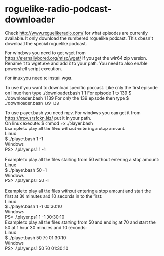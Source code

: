 # roguelike-radio-podcast-downloader

Check http://www.roguelikeradio.com/ for what episodes are currently available.
It only download the numbered roguelike podcast.  This doesn't download the special roguelike podcast.  

For windows you need to get wget from https://eternallybored.org/misc/wget/
If you get the win64 zip version.  Rename it to wget.exe and add it to your path.
You need to also enable powershell script execution.

For linux you need to install wget.

To use if you want to download specific podcast.  Like only the first episode on linux then type ./downloader.bash 1 1  For episode
1 to 139 $ ./downloader.bash 1 139 For only the 139 episode then type $ ./downloader.bash 139 139

To use player.bash you need mpv. For windows you can get it from https://mpv.srsfckn.biz/ put it in your path.<br />
On linux execute: $ chmod +x ./player.bash <br />
Example to play all the files without entering a stop amount: <br />
Linux <br >
$ ./player.bash 1 -1 <br />
Windows <br >
PS> .\player.ps1 1 -1 <br />
<br />
Example to play all the files starting from 50 without entering a stop amount: <br />
Linux <br />
$ ./player.bash 50 -1 <br />
Windows <br />
PS> .\player.ps1 50 -1 <br />
<br />
Example to play all the files without entering a stop amount and start the first at 30 minutes and 10 seconds in to the first: <br />
Linux <br />
$ ./player.bash 1 -1 00:30:10 <br />
Windows <br />
PS> .\player.ps1 1 -1 00:30:10
<br />
Example to play all the files starting from 50 and ending at 70 and start the 50 at 1 hour 30 minutes and 10 seconds: <br />
Linux <br />
$ ./player.bash 50 70 01:30:10 <br />
Windows <br />
PS> .\player.ps1 50 70 01:30:10 <br />
